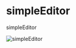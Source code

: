 # simpleEditor
simpleEditor

![simpleEditor](https://github.com/user-attachments/assets/5b793be4-794e-490d-8409-10cf66f1cd45)
